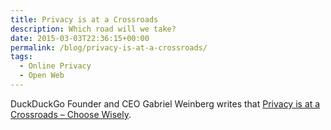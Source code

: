 ```yaml
---
title: Privacy is at a Crossroads
description: Which road will we take?
date: 2015-03-03T22:36:15+00:00
permalink: /blog/privacy-is-at-a-crossroads/
tags:
  - Online Privacy
  - Open Web
---
```


DuckDuckGo Founder and CEO Gabriel Weinberg writes that [Privacy is at a Crossroads – Choose Wisely](https://medium.com/@yegg/privacy-is-at-a-crossroads-choose-wisely-96bac0644ec1).
